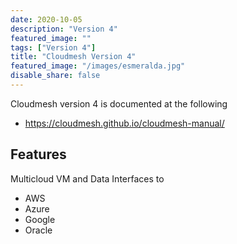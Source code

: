 ```yaml
---
date: 2020-10-05
description: "Version 4"
featured_image: ""
tags: ["Version 4"]
title: "Cloudmesh Version 4"
featured_image: "/images/esmeralda.jpg"
disable_share: false
---
```


Cloudmesh version 4 is documented at the following

* <https://cloudmesh.github.io/cloudmesh-manual/>

## Features

Multicloud VM and Data Interfaces to

* AWS
* Azure
* Google
* Oracle


